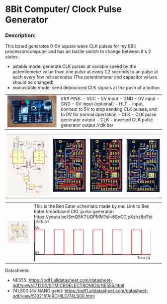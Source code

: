 # 8Bit Computer/ Clock Pulse Generator

### Description:
This board generates 0-5V square wave CLK pulses for my 8Bit processor/computer and has an tactile switch to change between it\`s 2 states:
- astable mode: generate CLK pulses at variable speed by the potentiometer value from one pulse at every 1,2 seconds to an pulse at each every few milisecondes (The potentiometer and capacitor values should be changed)
- monostable mode: send debounced CLK signals at the push of a button

<table>
  <tr>
    <td><img src=https://github.com/Tonikiller10000/8BitProcessor/blob/main/ClkPulseGenerator/ComputerClk_Pictures/p2.jpg/></td>
    <td>
        ### PINS:
        - VCC - 5V input
        - GND - 0V input
        - GND - 0V input (optional)
        - HLT - input, connect to 5V to stop sending CLK pulses, and to 0V for normal operration
        - CLK - CLK pulse generator output
        - CLK - inverted CLK pulse generator output   //clk bar</td>
  </tr>
 </table>




<table>
  <tr>
    <td><img src=https://github.com/Tonikiller10000/8BitProcessor/blob/main/ClkPulseGenerator/ComputerClk_Pictures/s1.png/></td>
    <td><img src=https://github.com/Tonikiller10000/8BitProcessor/blob/main/ClkPulseGenerator/ComputerClk_Pictures/s2.png/></td>
    <td><img src=https://github.com/Tonikiller10000/8BitProcessor/blob/main/ClkPulseGenerator/ComputerClk_Pictures/s3.png/></td>
    <td><img src=https://github.com/Tonikiller10000/8BitProcessor/blob/main/ClkPulseGenerator/ComputerClk_Pictures/s4.png/></td>
  </tr>
 </table>

<table>
  <tr>
    <td><img src=https://github.com/Tonikiller10000/8BitProcessor/blob/main/ClkPulseGenerator/ComputerClk_Pictures/s.png /></td>
    <td>
        This is the Ben Eater schematic made by me.
         Link to Ben Eater breadboard CKL pulse generator:
         https://youtu.be/SmQ5K7UQPMM?si=6SvCCjpXzhz8pTbt
        <img src=https://github.com/Tonikiller10000/8BitProcessor/blob/main/ClkPulseGenerator/ComputerClk_Pictures/d1.png/>
    </td wdiht=40%>
  </tr>
 </table>


Datasheets:
- NE555: https://pdf1.alldatasheet.com/datasheet-pdf/view/471200/STMICROELECTRONICS/NE555.html
- 74LS00 (4x NAND gate): https://pdf1.alldatasheet.com/datasheet-pdf/view/51021/FAIRCHILD/74LS00.html 



